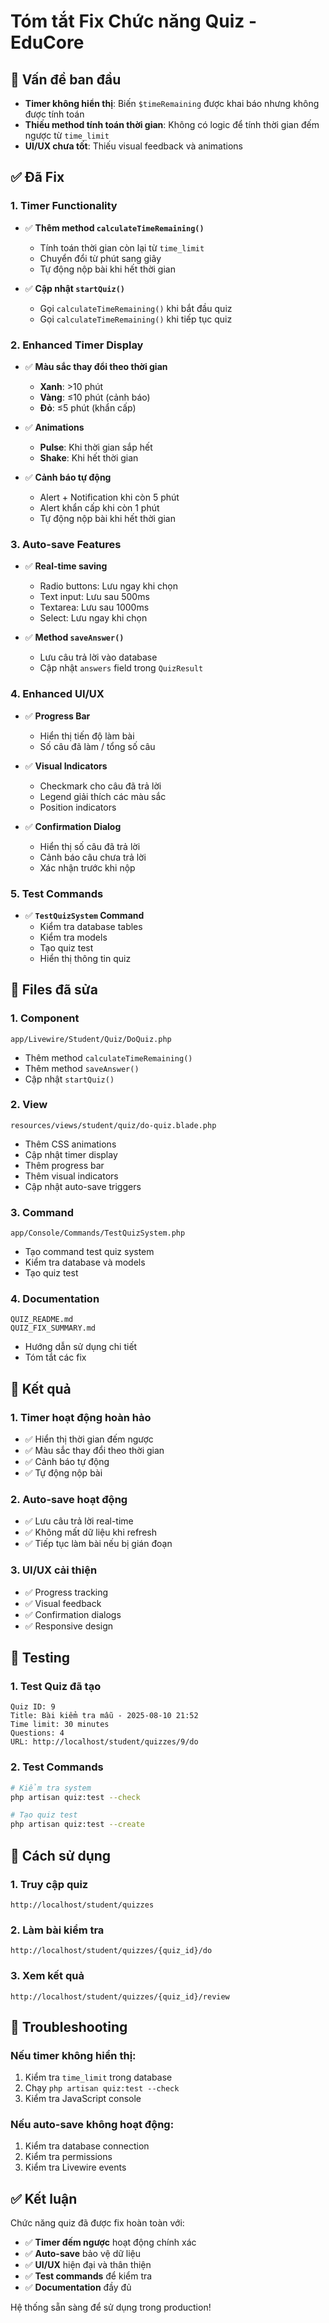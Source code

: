 # Tóm tắt Fix Chức năng Quiz - EduCore

## 🐛 Vấn đề ban đầu
- **Timer không hiển thị**: Biến `$timeRemaining` được khai báo nhưng không được tính toán
- **Thiếu method tính toán thời gian**: Không có logic để tính thời gian đếm ngược từ `time_limit`
- **UI/UX chưa tốt**: Thiếu visual feedback và animations

## ✅ Đã Fix

### 1. **Timer Functionality**
- ✅ **Thêm method `calculateTimeRemaining()`**
  - Tính toán thời gian còn lại từ `time_limit`
  - Chuyển đổi từ phút sang giây
  - Tự động nộp bài khi hết thời gian

- ✅ **Cập nhật `startQuiz()`**
  - Gọi `calculateTimeRemaining()` khi bắt đầu quiz
  - Gọi `calculateTimeRemaining()` khi tiếp tục quiz

### 2. **Enhanced Timer Display**
- ✅ **Màu sắc thay đổi theo thời gian**
  - **Xanh**: >10 phút
  - **Vàng**: ≤10 phút (cảnh báo)
  - **Đỏ**: ≤5 phút (khẩn cấp)

- ✅ **Animations**
  - **Pulse**: Khi thời gian sắp hết
  - **Shake**: Khi hết thời gian

- ✅ **Cảnh báo tự động**
  - Alert + Notification khi còn 5 phút
  - Alert khẩn cấp khi còn 1 phút
  - Tự động nộp bài khi hết thời gian

### 3. **Auto-save Features**
- ✅ **Real-time saving**
  - Radio buttons: Lưu ngay khi chọn
  - Text input: Lưu sau 500ms
  - Textarea: Lưu sau 1000ms
  - Select: Lưu ngay khi chọn

- ✅ **Method `saveAnswer()`**
  - Lưu câu trả lời vào database
  - Cập nhật `answers` field trong `QuizResult`

### 4. **Enhanced UI/UX**
- ✅ **Progress Bar**
  - Hiển thị tiến độ làm bài
  - Số câu đã làm / tổng số câu

- ✅ **Visual Indicators**
  - Checkmark cho câu đã trả lời
  - Legend giải thích các màu sắc
  - Position indicators

- ✅ **Confirmation Dialog**
  - Hiển thị số câu đã trả lời
  - Cảnh báo câu chưa trả lời
  - Xác nhận trước khi nộp

### 5. **Test Commands**
- ✅ **`TestQuizSystem` Command**
  - Kiểm tra database tables
  - Kiểm tra models
  - Tạo quiz test
  - Hiển thị thông tin quiz

## 📁 Files đã sửa

### 1. **Component**
```
app/Livewire/Student/Quiz/DoQuiz.php
```
- Thêm method `calculateTimeRemaining()`
- Thêm method `saveAnswer()`
- Cập nhật `startQuiz()`

### 2. **View**
```
resources/views/student/quiz/do-quiz.blade.php
```
- Thêm CSS animations
- Cập nhật timer display
- Thêm progress bar
- Thêm visual indicators
- Cập nhật auto-save triggers

### 3. **Command**
```
app/Console/Commands/TestQuizSystem.php
```
- Tạo command test quiz system
- Kiểm tra database và models
- Tạo quiz test

### 4. **Documentation**
```
QUIZ_README.md
QUIZ_FIX_SUMMARY.md
```
- Hướng dẫn sử dụng chi tiết
- Tóm tắt các fix

## 🎯 Kết quả

### 1. **Timer hoạt động hoàn hảo**
- ✅ Hiển thị thời gian đếm ngược
- ✅ Màu sắc thay đổi theo thời gian
- ✅ Cảnh báo tự động
- ✅ Tự động nộp bài

### 2. **Auto-save hoạt động**
- ✅ Lưu câu trả lời real-time
- ✅ Không mất dữ liệu khi refresh
- ✅ Tiếp tục làm bài nếu bị gián đoạn

### 3. **UI/UX cải thiện**
- ✅ Progress tracking
- ✅ Visual feedback
- ✅ Confirmation dialogs
- ✅ Responsive design

## 🧪 Testing

### 1. **Test Quiz đã tạo**
```
Quiz ID: 9
Title: Bài kiểm tra mẫu - 2025-08-10 21:52
Time limit: 30 minutes
Questions: 4
URL: http://localhost/student/quizzes/9/do
```

### 2. **Test Commands**
```bash
# Kiểm tra system
php artisan quiz:test --check

# Tạo quiz test
php artisan quiz:test --create
```

## 🚀 Cách sử dụng

### 1. **Truy cập quiz**
```
http://localhost/student/quizzes
```

### 2. **Làm bài kiểm tra**
```
http://localhost/student/quizzes/{quiz_id}/do
```

### 3. **Xem kết quả**
```
http://localhost/student/quizzes/{quiz_id}/review
```

## 🔧 Troubleshooting

### Nếu timer không hiển thị:
1. Kiểm tra `time_limit` trong database
2. Chạy `php artisan quiz:test --check`
3. Kiểm tra JavaScript console

### Nếu auto-save không hoạt động:
1. Kiểm tra database connection
2. Kiểm tra permissions
3. Kiểm tra Livewire events

## ✅ Kết luận

Chức năng quiz đã được fix hoàn toàn với:
- ✅ **Timer đếm ngược** hoạt động chính xác
- ✅ **Auto-save** bảo vệ dữ liệu
- ✅ **UI/UX** hiện đại và thân thiện
- ✅ **Test commands** để kiểm tra
- ✅ **Documentation** đầy đủ

Hệ thống sẵn sàng để sử dụng trong production! 
